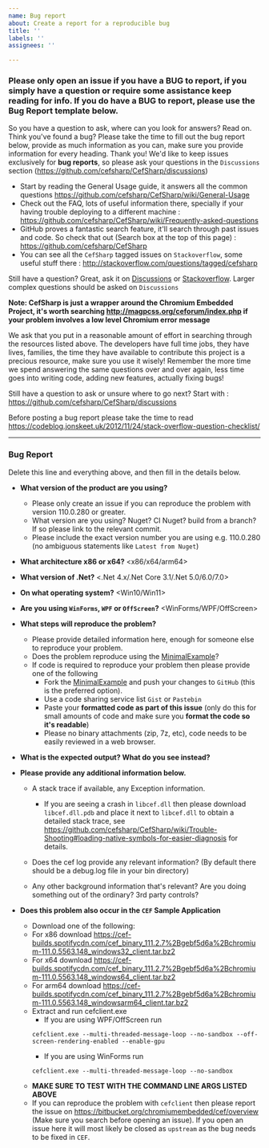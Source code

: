 ```yaml
---
name: Bug report
about: Create a report for a reproducible bug
title: ''
labels: ''
assignees: ''

---
```


### Please only open an issue if you have a BUG to report, if you simply have a question or require some assistance keep reading for info. If you do have a BUG to report, please use the Bug Report template below.

So you have a question to ask, where can you look for answers? Read on. Think you've found a bug? Please take the time to fill out the bug report below, provide as much information as you can, make sure you provide information for every heading. Thank you! We'd like to keep issues exclusively for **bug reports**, so please ask your questions in the `Discussions` section (https://github.com/cefsharp/CefSharp/discussions)

- Start by reading the General Usage guide, it answers all the common questions https://github.com/cefsharp/CefSharp/wiki/General-Usage
- Check out the FAQ, lots of useful information there, specially if your having trouble deploying to a different machine : https://github.com/cefsharp/CefSharp/wiki/Frequently-asked-questions
- GitHub proves a fantastic search feature, it'll search through past issues and code. So check that out (Search box at the top of this page) : https://github.com/cefsharp/CefSharp
- You can see all the `CefSharp` tagged issues on `Stackoverflow`, some useful stuff there : http://stackoverflow.com/questions/tagged/cefsharp

Still have a question? Great, ask it on [Discussions](https://github.com/cefsharp/CefSharp/discussions) or [Stackoverflow](http://stackoverflow.com/questions/tagged/cefsharp). Larger complex questions should be asked on `Discussions`

**Note: CefSharp is just a wrapper around the Chromium Embedded Project, it's worth searching http://magpcss.org/ceforum/index.php if your problem involves a low level Chromium error message**

We ask that you put in a reasonable amount of effort in searching through the resources listed above. The developers have full time jobs, they have lives, families, the time they have available to contribute this project is a precious resource, make sure you use it wisely! Remember the more time we spend answering the same questions over and over again, less time goes into writing code, adding new features, actually fixing bugs! 

Still have a question to ask or unsure where to go next? Start with : https://github.com/cefsharp/CefSharp/discussions

Before posting a bug report please take the time to read https://codeblog.jonskeet.uk/2012/11/24/stack-overflow-question-checklist/

---
### Bug Report
Delete this line and everything above, and then fill in the details below.

- **What version of the product are you using?**
    - Please only create an issue if you can reproduce the problem with version 110.0.280 or greater.
    - What version are you using? Nuget? CI Nuget? build from a branch? If so please link to the relevant commit.
	- Please include the exact version number you are using e.g. 110.0.280 (no ambiguous statements like `Latest from Nuget`)

- **What architecture x86 or x64?**
    <x86/x64/arm64>
	
- **What version of .Net?**
    <.Net 4.x/.Net Core 3.1/.Net 5.0/6.0/7.0>
    
- **On what operating system?**
    <Win10/Win11>

- **Are you using `WinForms`, `WPF` or `OffScreen`?**
    <WinForms/WPF/OffScreen>
    
- **What steps will reproduce the problem?**
    - Please provide detailed information here, enough for someone else to reproduce your problem. 
    - Does the problem reproduce using the [MinimalExample](https://github.com/cefsharp/CefSharp.MinimalExample)?
    - If code is required to reproduce your problem then please provide one of the following
      - Fork the [MinimalExample](https://github.com/cefsharp/CefSharp.MinimalExample) and push your changes to `GitHub` (this is the preferred option).
      - Use a code sharing service list `Gist` or `Pastebin`
      - Paste your **formatted code as part of this issue** (only do this for small amounts of code and make sure you **format the code so it's readable**)
      - Please no binary attachments (zip, 7z, etc), code needs to be easily reviewed in a web browser.

- **What is the expected output? What do you see instead?**

- **Please provide any additional information below.**
    - A stack trace if available, any Exception information.
      - If you are seeing a crash in `libcef.dll` then please download `libcef.dll.pdb` and place it next to `libcef.dll` to obtain a detailed stack trace, see https://github.com/cefsharp/CefSharp/wiki/Trouble-Shooting#loading-native-symbols-for-easier-diagnosis for details.

    - Does the cef log provide any relevant information? (By default there should be a debug.log file in your bin directory)

    - Any other background information that's relevant? Are you doing something out of the ordinary? 3rd party controls?

- **Does this problem also occur in the `CEF` Sample Application**
    - Download one of the following:
    - For x86 download   https://cef-builds.spotifycdn.com/cef_binary_111.2.7%2Bgebf5d6a%2Bchromium-111.0.5563.148_windows32_client.tar.bz2
    - For x64 download   https://cef-builds.spotifycdn.com/cef_binary_111.2.7%2Bgebf5d6a%2Bchromium-111.0.5563.148_windows64_client.tar.bz2
	- For arm64 download https://cef-builds.spotifycdn.com/cef_binary_111.2.7%2Bgebf5d6a%2Bchromium-111.0.5563.148_windowsarm64_client.tar.bz2
	- Extract and run cefclient.exe
		- If you are using WPF/OffScreen run
		```
		cefclient.exe --multi-threaded-message-loop --no-sandbox --off-screen-rendering-enabled --enable-gpu
		```
		- If you are using WinForms run
		```
		cefclient.exe --multi-threaded-message-loop --no-sandbox
		```
	- **MAKE SURE TO TEST WITH THE COMMAND LINE ARGS LISTED ABOVE**
    - If you can reproduce the problem with `cefclient` then please report the issue on https://bitbucket.org/chromiumembedded/cef/overview (Make sure you search before opening an issue). If you open an issue here it will most likely be closed as `upstream` as the bug needs to be fixed in `CEF`.
